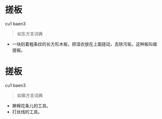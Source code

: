 # 搓板
cu1 baen3
> 如东方言词典
- 一块刻着粗条纹的长方形木板，把湿衣放在上面搓动，去除污垢，这种板叫做搓板。

# 搓板
cu1 baen3
> 如皋方言词典
- 擀棉花条儿的工具。
- 打丝线的工具。
